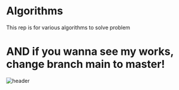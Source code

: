 # Algorithms
This rep is for various algorithms to solve problem 
<h1> AND if you wanna see my works, change branch main to master! </h1>

![header](https://capsule-render.vercel.app/api?type=slice&color=auto&height=300&section=header&text=Algorithms!!&fontSize=90)
